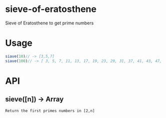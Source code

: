 # sieve-of-eratosthene
Sieve of Eratosthene to get prime numbers

# Usage

```js
siave(10)// -> [3,5,7]
siave(100)// -> [ 3, 5, 7, 11, 13, 17, 19, 23, 29, 31, 37, 41, 43, 47, 53, 59, 61, 67, 71, 73, 79, 83, 89, 97 ]
```

# API

## sieve([n]) -> Array

    Return the first primes numbers in [2,n]
